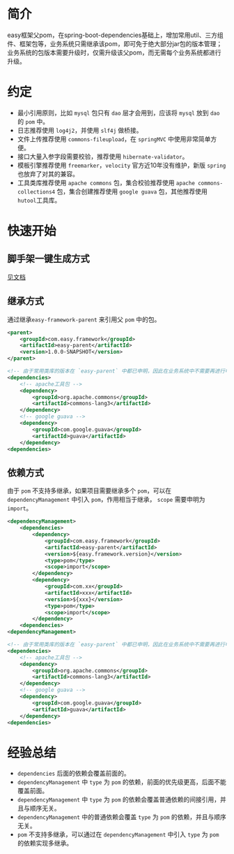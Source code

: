 # 简介
easy框架父pom，在spring-boot-dependencies基础上，增加常用util、三方组件、框架包等，业务系统只需继承该pom，即可免于绝大部分jar包的版本管理；业务系统的包版本需要升级时，仅需升级该父pom，而无需每个业务系统都进行升级。

# 约定
* 最小引用原则，比如 `mysql` 包只有 `dao` 层才会用到，应该将 `mysql` 放到 `dao` 的 `pom` 中。
* 日志推荐使用 `log4j2`，并使用 `slf4j` 做桥接。
* 文件上传推荐使用 `commons-fileupload`，在 `springMVC` 中使用非常简单方便。
* 接口大量入参字段需要校验，推荐使用 `hibernate-validator`。
* 模板引擎推荐使用 `freemarker`，`velocity` 官方近10年没有维护，新版 `spring` 也放弃了对其的兼容。
* 工具类库推荐使用 `apache commons` 包，集合校验推荐使用 `apache commons-collections4` 包，集合创建推荐使用 `google guava` 包，其他推荐使用 `hutool`工具库。

# 快速开始
## 脚手架一键生成方式
[见文档](https://github.com/xiongzhao1217/easy-framework-archetype)

## 继承方式
通过继承`easy-framework-parent` 来引用父 `pom` 中的包。
```xml
<parent>
    <groupId>com.easy.framework</groupId>
    <artifactId>easy-parent</artifactId>
    <version>1.0.0-SNAPSHOT</version>
</parent>

<!-- 由于常用类库的版本在 `easy-parent` 中都已申明，因此在业务系统中不需要再进行申明。 -->
<dependencies>
    <!-- apache工具包 -->
    <dependency>
        <groupId>org.apache.commons</groupId>
        <artifactId>commons-lang3</artifactId>
    </dependency>
    <!-- google guava -->
    <dependency>
        <groupId>com.google.guava</groupId>
        <artifactId>guava</artifactId>
    </dependency>
<dependencies>
```

## 依赖方式
由于 `pom` 不支持多继承，如果项目需要继承多个 `pom`，可以在 `dependencyManagement` 中引入 `pom`，作用相当于继承， `scope` 需要申明为 `import`。
```xml
<dependencyManagement>
    <dependencies>
        <dependency>
            <groupId>com.easy.framework</groupId>
            <artifactId>easy-parent</artifactId>
            <version>${easy.framework.version}</version>
            <type>pom</type>
            <scope>import</scope>
        </dependency>
        <dependency>
            <groupId>com.xx</groupId>
            <artifactId>xxx</artifactId>
            <version>${xxx}</version>
            <type>pom</type>
            <scope>import</scope>
        </dependency>
    <dependencies>
<dependencyManagement>

<!-- 由于常用类库的版本在 `easy-parent` 中都已申明，因此在业务系统中不需要再进行申明。 -->
<dependencies>
    <!-- apache工具包 -->
    <dependency>
        <groupId>org.apache.commons</groupId>
        <artifactId>commons-lang3</artifactId>
    </dependency>
    <!-- google guava -->
    <dependency>
        <groupId>com.google.guava</groupId>
        <artifactId>guava</artifactId>
    </dependency>
<dependencies>
```

# 经验总结
* `dependencies` 后面的依赖会覆盖前面的。
* `dependencyManagement` 中 `type` 为 `pom` 的依赖，前面的优先级更高，后面不能覆盖前面。
* `dependencyManagement` 中 `type` 为 `pom` 的依赖会覆盖普通依赖的间接引用，并且与顺序无关。
* `dependencyManagement` 中的普通依赖会覆盖 `type` 为 `pom` 的依赖，并且与顺序无关。
* `pom` 不支持多继承，可以通过在 `dependencyManagement` 中引入 `type` 为 `pom` 的依赖实现多继承。

